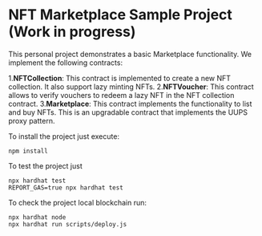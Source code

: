 # NFT Marketplace Sample Project (Work in progress)

This personal project demonstrates a basic Marketplace functionality. We implement the following contracts:

1.**NFTCollection**: This contract is implemented to create a new NFT collection. It also support lazy minting NFTs.
2.**NFTVoucher**: This contract allows to verify vouchers to redeem a lazy NFT in the NFT collection contract. 
3.**Marketplace**: This contract implements the functionality to list and buy NFTs. This is an upgradable contract that implements the UUPS proxy pattern. 

To install the project just execute:

```
npm install
```


To test the project just
```shell
npx hardhat test
REPORT_GAS=true npx hardhat test
```

To check the project local blockchain run:
```
npx hardhat node
npx hardhat run scripts/deploy.js
```

